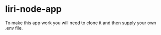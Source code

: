 # liri-node-app


To make this app work you will need to clone it and then supply your own .env file.